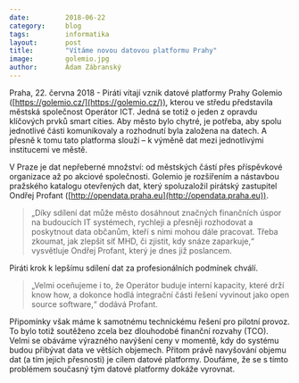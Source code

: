 ```yaml
---
date:         2018-06-22
category:     blog
tags:         informatika
layout:       post
title:        "Vítáme novou datovou platformu Prahy" 
image:        golemio.jpg
author:       Adam Zábranský
---
```


Praha, 22. června 2018 - Piráti vítají vznik datové platformy Prahy Golemio ([https://golemio.cz/](https://golemio.cz/)), kterou ve středu představila městská společnost Operátor ICT. Jedná se totiž o jeden z opravdu klíčových prvků smart cities. Aby město bylo chytré, je potřeba, aby spolu jednotlivé části komunikovaly a rozhodnutí byla založena na datech. A přesně k tomu tato platforma slouží – k výměně dat mezi jednotlivými institucemi ve městě. 

V Praze je dat nepřeberné množství: od městských částí přes příspěvkové organizace až po akciové společnosti. Golemio je rozšířením a nástavbou pražského katalogu otevřených dat, který spoluzaložil pirátský zastupitel Ondřej Profant ([http://opendata.praha.eu](http://opendata.praha.eu)).

> „Díky sdílení dat může město dosáhnout značných finančních úspor na budoucích IT systémech, rychleji a přesněji rozhodovat a poskytnout data občanům, kteří s nimi mohou dále pracovat. Třeba zkoumat, jak zlepšit síť MHD, či zjistit, kdy snáze zaparkuje,“ vysvětluje Ondřej Profant, který je dnes již poslancem.

Piráti krok k lepšímu sdílení dat za profesionálních podmínek chválí. 

> „Velmi oceňujeme i to, že Operátor buduje interní kapacity, které drží know how, a dokonce hodlá integrační části řešení vyvinout jako open source software,“ dodává Profant. 

Připomínky však máme k samotnému technickému řešení pro pilotní provoz. To bylo totiž soutěženo zcela bez dlouhodobé finanční rozvahy (TCO). Velmi se obáváme výrazného navýšení ceny v momentě, kdy do systému budou přibývat data ve větších objemech. Přitom právě navyšování objemu dat (a tím jejich přesnosti) je cílem datové platformy. Doufáme, že se s tímto problémem současný tým datové platformy dokáže vyrovnat.
